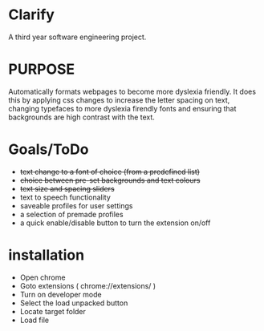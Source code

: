 # Clarify
A third year software engineering project.

# PURPOSE
Automatically formats webpages to become more dyslexia friendly. It does this by applying css changes to increase the letter spacing on text, changing typefaces to more dyslexia firendly fonts and ensuring that backgrounds are high contrast with the text.

# Goals/ToDo
* ~~text change to a font of choice (from a predefined list)~~
* ~~choice between pre-set backgrounds and text colours~~
* ~~text size and spacing sliders~~
* text to speech functionality
* saveable profiles for user settings
* a selection of premade profiles
* a quick enable/disable button to turn the extension on/off

# installation
* Open chrome 
* Goto extensions ( chrome://extensions/ )
* Turn on developer mode
* Select the load unpacked button
* Locate target folder
* Load file


